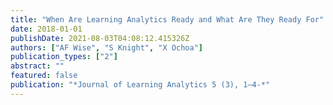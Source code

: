 ```yaml
---
title: "When Are Learning Analytics Ready and What Are They Ready For"
date: 2018-01-01
publishDate: 2021-08-03T04:08:12.415326Z
authors: ["AF Wise", "S Knight", "X Ochoa"]
publication_types: ["2"]
abstract: ""
featured: false
publication: "*Journal of Learning Analytics 5 (3), 1–4-*"
---
```


